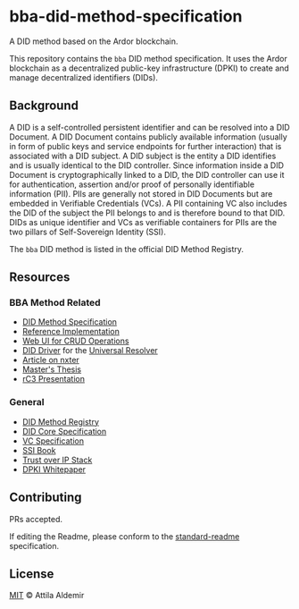 # bba-did-method-specification

A DID method based on the Ardor blockchain.

This repository contains the `bba` DID method specification. It uses the Ardor blockchain as a decentralized public-key infrastructure (DPKI) to create and manage decentralized identifiers (DIDs). 


## Background

A DID is a self-controlled persistent identifier and can be resolved into a DID Document. A DID Document contains publicly available information (usually in form of public keys and service endpoints for further interaction) that is associated with a DID subject. A DID subject is the entity a DID identifies and is usually identical to the DID controller. Since information inside a DID Document is cryptographically linked to a DID, the DID controller can use it for authentication, assertion and/or proof of personally identifiable information (PII). PIIs are generally not stored in DID Documents but are embedded in Verifiable Credentials (VCs). A PII containing VC also includes the DID of the subject the PII belongs to and is therefore bound to that DID. DIDs as unique identifier and VCs as verifiable containers for PIIs are the two pillars of Self-Sovereign Identity (SSI).

The `bba` DID method is listed in the official DID Method Registry.


## Resources

### BBA Method Related

- [DID Method Specification](docs/markdown/spec.md)
- [Reference Implementation](https://github.com/blobaa/bba-did-method-handler-ts)
- [Web UI for CRUD Operations](https://wubco.blobaa.dev)
- [DID Driver](https://github.com/blobaa/bba-did-driver) for the [Universal Resolver](https://dev.uniresolver.io)
- [Article on nxter](https://www.nxter.org/self-sovereign-identity-on-ardor-blockchain/)
- [Master's Thesis](docs/thesis/masters-thesis.pdf)
- [rC3 Presentation](https://media.ccc.de/v/rc3-11594-a_did-method_for_blobaa)


### General

- [DID Method Registry](https://w3c.github.io/did-spec-registries/#did-methods)
- [DID Core Specification](https://www.w3.org/TR/did-core/)
- [VC Specification](https://www.w3.org/TR/vc-data-model/)
- [SSI Book](https://www.manning.com/books/self-sovereign-identity)
- [Trust over IP Stack](https://trustoverip.org/wp-content/uploads/sites/98/2020/05/toip_introduction_050520.pdf)
- [DPKI Whitepaper](https://www.weboftrust.info/downloads/dpki.pdf)


## Contributing

PRs accepted.

If editing the Readme, please conform to the [standard-readme](https://github.com/RichardLitt/standard-readme) specification.


## License

[MIT](./LICENSE) © Attila Aldemir
